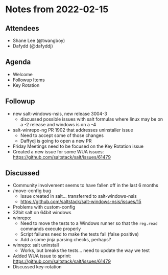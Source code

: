 # Notes from 2022-02-15

## Attendees
- Shane Lee (@twangboy)
- Dafydd (@dafyddj)

## Agenda
- Welcome
- Followup Items
- Key Rotation

## Followup
- new salt-windows-nsis, new release 3004-3
  - discussed possible issues with salt formulas where linux may be on a -2 release and windows is on a -4
- salt-winrepo-ng PR 1902 that addresses uninstaller issue
  - Need to accept some of those changes
  - Daffydj is going to open a new PR
- Friday Meetings need to be focused on the Key Rotation issue
- Created a new issue for some WUA issues: https://github.com/saltstack/salt/issues/61479

## Discussed
- Community involvement seems to have fallen off in the last 6 months
- /move-config bug
  - Issue created in salt... transferred to salt-windows-nsis
  - https://github.com/saltstack/salt-windows-nsis/issues/15
- Problems with custom-config
- 32bit salt on 64bit windows
- winrepo:
  - Need to move the tests to a Windows runner so that the `reg.read` commands execute properly
  - Script failures need to make the tests fail (false positive)
  - Add a some jinja parsing checks, perhaps?
- winrepo: salt uninstall
  - Works, but breaks the tests... need to update the way we test
- Added WUA issue to sprint: https://github.com/saltstack/salt/issues/61479
- Discussed key-rotation
